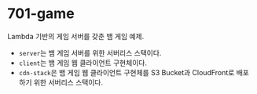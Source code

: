 # 701-game

Lambda 기반의 게임 서버를 갖춘 뱀 게임 예제.

- `server`는 뱀 게임 서버를 위한 서버리스 스택이다.
- `client`는 뱀 게임 웹 클라이언트 구현체이다.
- `cdn-stack`은 뱀 게임 웹 클라이언트 구현체를 S3 Bucket과 CloudFront로 배포하기 위한 서버리스 스택이다.
